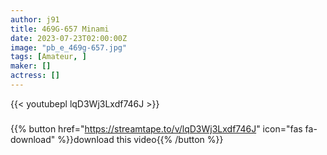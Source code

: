 ```yaml
---
author: j91
title: 469G-657 Minami
date: 2023-07-23T02:00:00Z
image: "pb_e_469g-657.jpg"
tags: [Amateur, ]
maker: []
actress: []
---
```



{{< youtubepl lqD3Wj3Lxdf746J >}}
###

{{% button href="https://streamtape.to/v/lqD3Wj3Lxdf746J" icon="fas fa-download" %}}download this video{{% /button %}}

